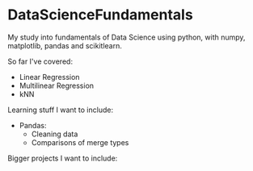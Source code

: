 # DataScienceFundamentals
My study into fundamentals of Data Science using python, with numpy, matplotlib, pandas and scikitlearn. 

So far I've covered:
* Linear Regression
* Multilinear Regression
* kNN


Learning stuff I want to include:
* Pandas:
    * Cleaning data
    * Comparisons of merge types
    
Bigger projects I want to include:


